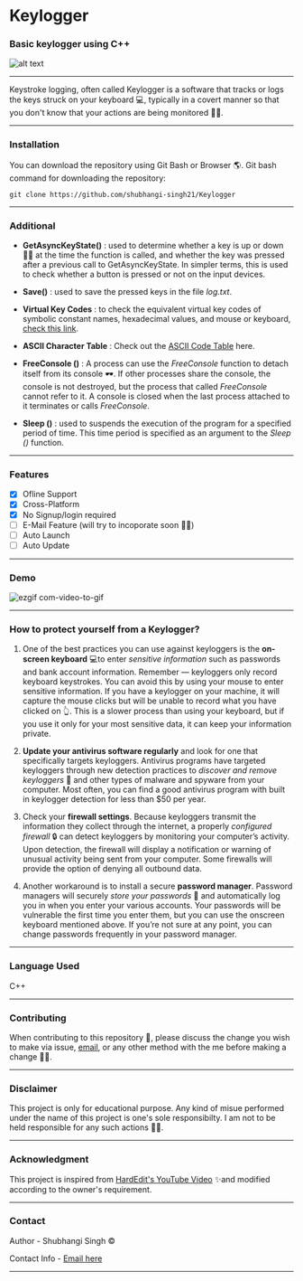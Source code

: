 # Keylogger

### Basic keylogger using C++

![alt text](https://www.macitynet.it/wp-content/uploads/2017/12/Keylogger740.jpg "Keylogger")
____
Keystroke logging, often called Keylogger is a software that tracks or logs the keys struck on your keyboard 💻, typically in a covert manner so that you don't know that your actions are being monitored 👩‍💻.
____
### Installation
 You can download the repository using Git Bash or Browser 🌎.
 Git bash command for downloading the repository:
```console
git clone https://github.com/shubhangi-singh21/Keylogger
```
____
### Additional
- **GetAsyncKeyState()** : used to determine whether a key is up or down 🔼🔽 at the time the function is called, and whether the key was pressed after a previous call to GetAsyncKeyState. In simpler terms, this is used to check whether a button is pressed or not on the input devices. 


- **Save()** : used to save the pressed keys in the file *log.txt*.


- **Virtual Key Codes** : to check the equivalent virtual key codes of symbolic constant names, hexadecimal values, and mouse or keyboard, [check this link](https://docs.microsoft.com/en-us/windows/win32/inputdev/virtual-key-codes "Microsoft VirtualKey Codes").


- **ASCII Character Table** : Check out the [ASCII Code Table](http://www.asciitable.com/ "ASCII Table") here.


- **FreeConsole ()** : A process can use the *FreeConsole* function to detach itself from its console 🕶. If other processes share the console, the console is not destroyed, but the process that called *FreeConsole* cannot refer to it. A console is closed when the last process attached to it terminates or calls *FreeConsole*. 


- **Sleep ()** : used to suspends the execution of the program for a specified period of time. This time period is specified as an argument to the *Sleep ()* function.
____
### Features
- [x] Ofline Support
- [x] Cross-Platform
- [x] No Signup/login required
- [ ] E-Mail Feature (will try to incoporate soon 👩‍💻)
- [ ] Auto Launch
- [ ] Auto Update
____
### Demo

![ezgif com-video-to-gif](https://user-images.githubusercontent.com/66862125/85397148-ab1d2500-b570-11ea-9621-4ed56b9bc19c.gif)

____
### How to protect yourself from a Keylogger?

1.  One of the best practices you can use against keyloggers is the **on-screen keyboard** 💻to enter *sensitive information* such as passwords and bank account information. Remember — keyloggers only record keyboard keystrokes. You can avoid this by using your mouse to enter sensitive information. If you have a keylogger on your machine, it will capture the mouse clicks but will be unable to record what you have clicked on 👆. This is a slower process than using your keyboard, but if you use it only for your most sensitive data, it can keep your information private.


2.  **Update your antivirus software regularly** and look for one that specifically targets keyloggers. Antivirus programs have targeted keyloggers through new detection practices to *discover and remove keyloggers* 👀 and other types of malware and spyware from your computer. Most often, you can find a good antivirus program with built in keylogger detection for less than $50 per year.


3.  Check your **firewall settings**. Because keyloggers transmit the information they collect through the internet, a properly *configured firewall* 🔒 can detect keyloggers by monitoring your computer’s activity. Upon detection, the firewall will display a notification or warning of unusual activity being sent from your computer. Some firewalls will provide the option of denying all outbound data.


4.	Another workaround is to install a secure **password manager**. Password managers will securely *store your passwords* 🔑 and automatically log you in when you enter your various accounts. Your passwords will be vulnerable the first time you enter them, but you can use the onscreen keyboard mentioned above. If you’re not sure at any point, you can change passwords frequently in your password manager.

____
### Language Used
 C++
____
### Contributing
When contributing to this repository 🍴, please discuss the change you wish to make via issue, [email](mailto:singhshubhangi211@gmail.com), or any other method with the me before making a change 🙋‍♂️.
____
### Disclaimer
 This project is only for educational purpose. Any kind of misue performed under the name of this project is one's sole responsibilty. I am not to be held responsible for any such actions 💁‍♀️.
____
### Acknowledgment 
 This project is inspired from [HardEdit's YouTube Video](https://www.youtube.com/user/HazardEdit "HazardEdit YouTube Link") ✨and modified according to the owner's requirement.
____
### Contact
Author - Shubhangi Singh ©


Contact Info - [Email here](mailto:singhshubhangi211@gmail.com)
____
